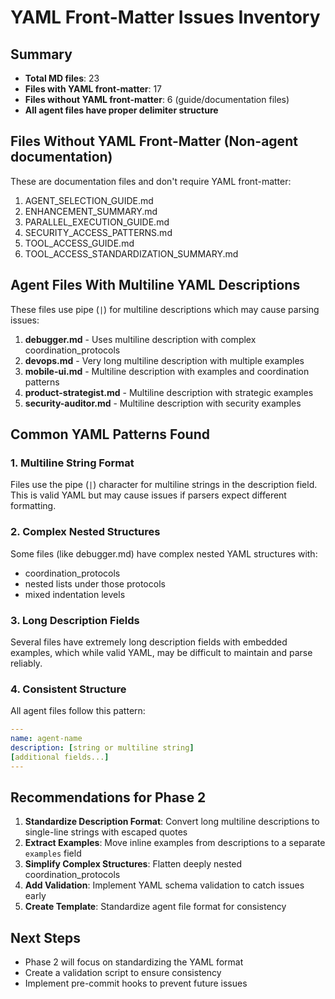 # YAML Front-Matter Issues Inventory

## Summary
- **Total MD files**: 23
- **Files with YAML front-matter**: 17
- **Files without YAML front-matter**: 6 (guide/documentation files)
- **All agent files have proper delimiter structure**

## Files Without YAML Front-Matter (Non-agent documentation)
These are documentation files and don't require YAML front-matter:
1. AGENT_SELECTION_GUIDE.md
2. ENHANCEMENT_SUMMARY.md  
3. PARALLEL_EXECUTION_GUIDE.md
4. SECURITY_ACCESS_PATTERNS.md
5. TOOL_ACCESS_GUIDE.md
6. TOOL_ACCESS_STANDARDIZATION_SUMMARY.md

## Agent Files With Multiline YAML Descriptions
These files use pipe (`|`) for multiline descriptions which may cause parsing issues:
1. **debugger.md** - Uses multiline description with complex coordination_protocols
2. **devops.md** - Very long multiline description with multiple examples
3. **mobile-ui.md** - Multiline description with examples and coordination patterns
4. **product-strategist.md** - Multiline description with strategic examples
5. **security-auditor.md** - Multiline description with security examples

## Common YAML Patterns Found

### 1. Multiline String Format
Files use the pipe (`|`) character for multiline strings in the description field. This is valid YAML but may cause issues if parsers expect different formatting.

### 2. Complex Nested Structures
Some files (like debugger.md) have complex nested YAML structures with:
- coordination_protocols
- nested lists under those protocols
- mixed indentation levels

### 3. Long Description Fields
Several files have extremely long description fields with embedded examples, which while valid YAML, may be difficult to maintain and parse reliably.

### 4. Consistent Structure
All agent files follow this pattern:
```yaml
---
name: agent-name
description: [string or multiline string]
[additional fields...]
---
```

## Recommendations for Phase 2

1. **Standardize Description Format**: Convert long multiline descriptions to single-line strings with escaped quotes
2. **Extract Examples**: Move inline examples from descriptions to a separate `examples` field
3. **Simplify Complex Structures**: Flatten deeply nested coordination_protocols
4. **Add Validation**: Implement YAML schema validation to catch issues early
5. **Create Template**: Standardize agent file format for consistency

## Next Steps
- Phase 2 will focus on standardizing the YAML format
- Create a validation script to ensure consistency
- Implement pre-commit hooks to prevent future issues